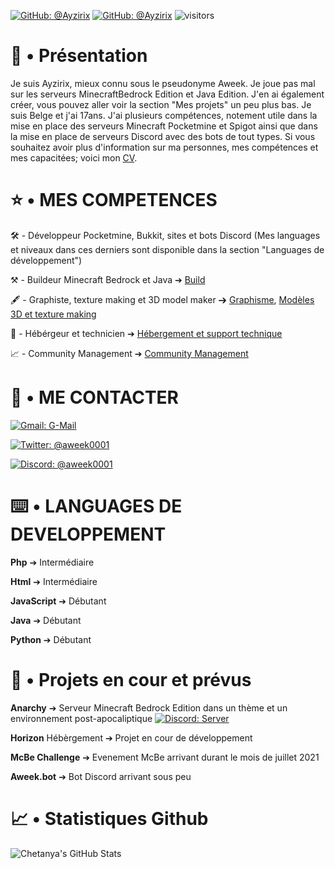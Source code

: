 [![GitHub: @Ayzirix](https://img.shields.io/github/followers/Ayzirix?label=follow&style=social)](https://github.com/Ayzirix)
[![GitHub: @Ayzirix](https://img.shields.io/github/stars/:user/:repo?style=social)](https://github.com/Ayzirix)
![visitors](https://visitor-badge.glitch.me/badge?page_id=Ayzirix)

# 📜 • Présentation

Je suis Ayzirix, mieux connu sous le pseudonyme Aweek. Je joue pas mal sur les serveurs MinecraftBedrock Edition et Java Edition. J'en ai également créer, vous pouvez aller voir la section "Mes projets" un peu plus bas. Je suis Belge et j'ai 17ans. J'ai plusieurs compétences, notement utile dans la mise en place des serveurs Minecraft Pocketmine et Spigot ainsi que dans la mise en place de serveurs Discord avec des bots de tout types. Si vous souhaitez avoir plus d'information sur ma personnes, mes compétences et mes capacitées; voici mon [CV](https://github.com/Ayzirix/Curiculum-Vitae).

# ⭐️ • MES COMPETENCES

🛠 - Développeur Pocketmine, Bukkit, sites et bots Discord (Mes languages et niveaux dans ces derniers sont disponible dans la section "Languages de développement")

⚒ - Buildeur Minecraft Bedrock et Java ➔ [Build](https://github.com/Ayzirix/Builds-Minecraft)

🖋 - Graphiste, texture making et 3D model maker ➔ [Graphisme](https://github.com/Ayzirix/Graphisme), [Modèles 3D et texture making](https://github.com/Ayzirix/Textures-Minecraft-et-modeles-3D)

💾 - Hébérgeur et technicien ➔ [Hébergement et support technique](https://github.com/Ayzirix/Hebergement)

📈 - Community Management ➔ [Community Management](https://github.com/Ayzirix/Community-Management)

# 📱 • ME CONTACTER

[![Gmail: G-Mail](https://img.shields.io/badge/Gmail-contact.aweek@gmail.com-white)](contact.aweek@gmail.com)

[![Twitter: @aweek0001](https://img.shields.io/badge/Twitter-aweek0001-9cf)](https://twitter.com/@aweek0001)

[![Discord: @aweek0001](https://img.shields.io/badge/Discord-server-blue)](https://discord.gg/uEVRupPrr5) 

# ⌨️ • LANGUAGES DE DEVELOPPEMENT

**Php** ➔ Intermédiaire

**Html** ➔ Intermédiaire

**JavaScript** ➔ Débutant

**Java** ➔ Débutant

**Python** ➔ Débutant

# 📂 • Projets en cour et prévus

**Anarchy** ➔ Serveur Minecraft Bedrock Edition dans un thème et un environnement post-apocaliptique [![Discord: Server](https://img.shields.io/badge/Discord-server-blue)](https://discord.gg/AdvgKwVCtf)

**Horizon** Hébèrgement ➔ Projet en cour de développement

**McBe Challenge** ➔ Evenement McBe arrivant durant le mois de juillet 2021

**Aweek.bot** ➔ Bot Discord arrivant sous peu

# 📈 • Statistiques Github

![Chetanya's GitHub Stats](https://github-readme-stats.vercel.app/api?username=Ayzirix&hide=["issues"]&show_icons=true)
